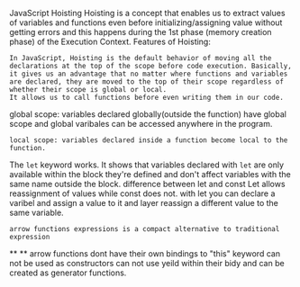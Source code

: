 JavaScript Hoisting
Hoisting is a concept that enables us to extract values of variables and functions even before initializing/assigning value without getting errors and this happens during the 1st phase (memory creation phase) of the Execution Context.
Features of Hoisting:

    In JavaScript, Hoisting is the default behavior of moving all the declarations at the top of the scope before code execution. Basically, it gives us an advantage that no matter where functions and variables are declared, they are moved to the top of their scope regardless of whether their scope is global or local.
    It allows us to call functions before even writing them in our code.

<!-- Variable scope -->
global scope: variables declared globally(outside the function) have global scope and global varibales can be accessed anywhere in the program.

    local scope: variables declared inside a function become local to the function.

The `let` keyword works. It shows that variables declared with `let` are only available within the block they're defined and don't affect variables with the same name outside the block.
    difference between let and const
    Let allows reassignment of values while const does not.
     with let you can declare a varibel and assign a value to it and layer reassign a different value to the same variable.

<!-- Arrow functions  -->
    arrow functions expressions is a compact alternative to traditional expression 
**    <!-- key things to note: -->
**        arrow functions dont have their own bindings to "this" keyword
        can not be used as constructors
        can not use yeild within their bidy and can be created as generator functions. 
